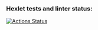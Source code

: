 ### Hexlet tests and linter status:
[![Actions Status](https://github.com/YaroslavWD/frontend-project-lvl1/workflows/hexlet-check/badge.svg)](https://github.com/YaroslavWD/frontend-project-lvl1/actions)